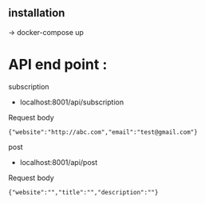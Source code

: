 ## installation 

-> docker-compose up 

# API end point : 

subscription 
  - localhost:8001/api/subscription

Request body 

```
{"website":"http://abc.com","email":"test@gmail.com"}
```

post 
  - localhost:8001/api/post


Request body 

```
{"website":"","title":"","description":""}
```